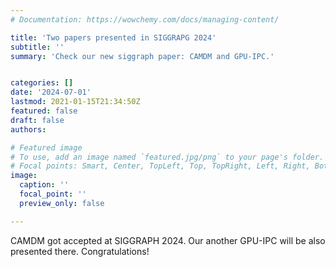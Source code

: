 ```yaml
---
# Documentation: https://wowchemy.com/docs/managing-content/

title: 'Two papers presented in SIGGRAPG 2024'
subtitle: ''
summary: 'Check our new siggraph paper: CAMDM and GPU-IPC.'


categories: []
date: '2024-07-01'
lastmod: 2021-01-15T21:34:50Z
featured: false
draft: false
authors:

# Featured image
# To use, add an image named `featured.jpg/png` to your page's folder.
# Focal points: Smart, Center, TopLeft, Top, TopRight, Left, Right, BottomLeft, Bottom, BottomRight.
image:
  caption: ''
  focal_point: ''
  preview_only: false

---
```


CAMDM got accepted at SIGGRAPH 2024. Our another GPU-IPC will be also presented there. Congratulations!